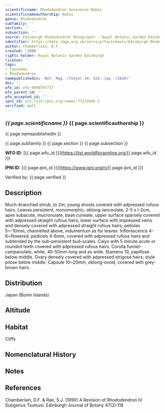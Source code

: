 ```yaml
---
scientificname: Rhododendron boninense Nakai
scientificnameauthorship: Nakai
genus: Rhododendron
subfamily: ''
section: ''
subsection: ''
source: Edinburgh Rhododendron Monographs – Royal Botanic Garden Edinburgh
identifier: https://data.rbge.org.uk/service/factsheets/Edinburgh_Rhododendron_Monographs.xhtml
author: Chamberlain, D.F.
created: '1990'
rights holder: Royal Botanic Garden Edinburgh
license: ''
tags:
- taxonomy
- Rhododendron
namepublishedin: 'Bot. Mag. (Tokyo) 34: 324, Jap. (1920)'
doi: ''
wfo_id: wfo-0000747737
wfo_parent_id: ''
wfo_accepted_id: ''
ipni_id: urn:lsid:ipni.org:names:77221846-1
verified: null
---
```

### _{{ page.scientificname }}_ {{ page.scientificauthorship }}
 {{ page.namepublishedin }}

{{ page.subfamily }} {{ page.section }} {{ page.subsection }}

**WFO ID:** [{{ page.wfo_id }}](https://list.worldfloraonline.org/{{ page.wfo_id }})

**IPNI ID:** [{{ page.ipni_id }}](https://www.ipni.org/n/{{ page.ipni_id }})

Verified by: {{ page.verified }}



## Description
Much-branched shrub, to 2m; young shoots covered with adpressed rufous hairs. Leaves persistent, monomorphic, oblong-lanceolate, 2-5 x l-2cm, apex subacute, mucronuiate, base cuneate, upper surface sparsely covered with adpressed straight rufous hairs, lower surface with impressed veins and densely covered with adpressed straight rufous hairs; petioles 5~-10mm, channelled above, indumentum as for leaves. Inflorescence 4-6~flowered; pedicels 4-6mm, covered with adpressed rufous hairs and subtended by the sub-persistent bud-scales. Calyx with 5 minute acute or rounded teeth covered with adpressed rufous hairs. Corolla funnel-campanulate, white, 40-50mm long and as wide. Stamens 10, papillose below middle. Ovary densely covered with adpressed strigose hairs; style pilose below middle. Capsule 10~20mm, oblong-ovoid, covered with grey-brown hairs.

## Distribution
Japan (Bonin Islands)

## Altitude


## Habitat
Cliffs

## Nomenclatural History

                       
## Notes


## References

Chamberlain, D.F. & Rae, S.J. (1990) A Revision of Rhododendron IV Subgenus Tsutsusi. Edinburgh Journal of Botany 47(2):118
